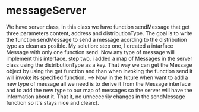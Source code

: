# messageServer
We have server class, in this class we have function sendMessage that get three parameters content, address and distributionType.
The goal is to write the function sendMessage to send a message acording to the distribution type as clean as posible.
My solution:
step one, I created a intarface Message with only one function send. Now any type of message will implement this interface.
step two, i added a map of Messages in the server class using the distributionType as a key. That way we can get the Message object by using the get function and than when invoking the function send it will invoke its specified function.
--> Now in the future when want to add a new type of message all we need is to derive it from the Message interface and to add the new type to our map of messages so the server will have the information about it. That it, no unnececrily changes in the sendMessage function so it's stays nice and clean:).
